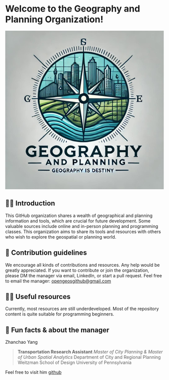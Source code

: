 # Welcome to the Geography and Planning Organization!

![](Geography_Planning_Firm_Logo.jpeg)

## 🙋‍♀️ Introduction
This GitHub organization shares a wealth of geographical and planning information and tools, which are crucial for future development.
Some valuable sources include online and in-person planning and programming classes.
This organization aims to share its tools and resources with others who wish to explore the geospatial or planning world.

## 🌈 Contribution guidelines
We encourage all kinds of contributions and resources. Any help would be greatly appreciated.
If you want to contribute or join the organization, please DM the manager via email, LinkedIn, or start a pull request.
Feel free to email the manager: opengeosgithub@gmail.com

## 👩‍💻 Useful resources
Currently, most resources are still underdeveloped.
Most of the repository content is quite suitable for programming beginners.

## 🍿 Fun facts & about the manager

Zhanchao Yang

> **Transportation Research Assistant**
> *Master of City Planning & Master of Urban Spatial Analytics*
> Department of City and Regional Planning
> Weitzman School of Design
> University of Pennsylvania


Feel free to visit him [github](https://github.com/zyang91)
